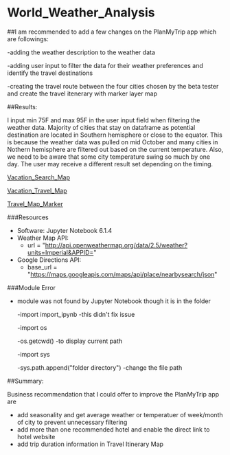 # World_Weather_Analysis

##I am recommended to add a few changes on the PlanMyTrip app which are followings:

  -adding the weather description to the weather data
  
  -adding user input to filter the data for their weather preferences and identify the travel destinations 
  
  -creating the travel route between the four cities chosen by the beta tester and create the travel itenerary with marker layer map

##Results:

I input min 75F and max 95F in the user input field when filtering the weather data. Majority of cities that stay on dataframe as potential destination are located in Southern hemisphere or close to the equator. This is because the weather data was pulled on mid October and many cities in Nothern hemisphere are filtered out based on the current temperature. Also, we need to be aware that some city temperature swing so much by one day. The user may receive a different result set depending on the timing.  

[Vacation_Search_Map](https://github.com/Yunaka1269/World_Weather_Analysis/blob/main/Vacation_Search/WeatherPy_vacation_map.PNG)

[Vacation_Travel_Map](https://github.com/Yunaka1269/World_Weather_Analysis/blob/main/Vacation_Itinerary/WeatherPy_travel_map.PNG)

[Travel_Map_Marker](https://github.com/Yunaka1269/World_Weather_Analysis/blob/main/Vacation_Itinerary/WeatherPy_travel_map_markers.PNG)

###Resources

- Software: Jupyter Notebook 6.1.4
- Weather Map API:
  - url = "http://api.openweathermap.org/data/2.5/weather?units=Imperial&APPID="
- Google Directions API:
  - base_url = "https://maps.googleapis.com/maps/api/place/nearbysearch/json"

###Module Error

- module was not found by Jupyter Notebook though it is in the folder

	-import import_ipynb
		-this didn't fix issue
		
	-import os
	
	-os.getcwd()
		-to display current path
		
	-import sys
	
	-sys.path.append("folder directory")
		-change the file path


##Summary:

Business recommendation that I could offer to improve the PlanMyTrip app are
- add seasonality and get average weather or temperatuer of week/month of city to prevent unnecessary filtering 
- add more than one recommended hotel and enable the direct link to hotel website
- add trip duration information in Travel Itinerary Map  
